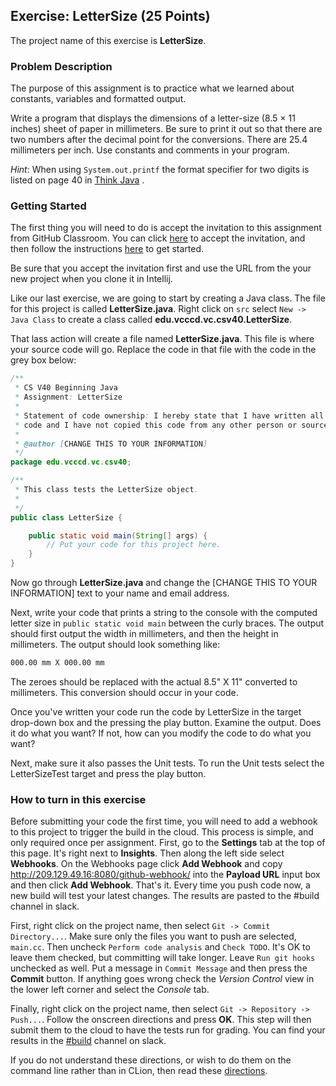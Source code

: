 ## Exercise: LetterSize (25 Points)

The project name of this exercise is **LetterSize**.

### Problem Description

The purpose of this assignment is to practice what we learned about constants, variables and formatted output. 

Write a program that displays the dimensions of a letter-size (8.5 × 11 inches) sheet of paper in millimeters. Be sure to print it out so that there are two numbers after the decimal point for the conversions. There are 25.4 millimeters per inch. Use constants and comments in your program. 

_Hint_: When using `System.out.printf` the format specifier for two digits is listed on page 40 in [Think Java](http://greenteapress.com/thinkjava6/thinkjava.pdf) . 

### Getting Started

The first thing you will need to do is accept the invitation to this assignment
from GitHub Classroom. You can click [here](https://classroom.github.com/a/UO9xHmbD) to accept the invitation, and then
follow the instructions [here](https://github.com/vc-csv40-spring2019/Course-Information/wiki)
to get started. 

Be sure that you accept the invitation first and use the URL from
the your new project when you clone it in Intellij.

Like our last exercise, we are going to start by creating a Java class. The file for this project is called **LetterSize.java**. Right click on `src` select `New -> Java Class` to create a class called **edu.vcccd.vc.csv40.LetterSize**.

That lass action will create a file named **LetterSize.java**. This file is where your source code will go. Replace the code in that file with the code in the grey box below:

```java
/**
 * CS V40 Beginning Java
 * Assignment: LetterSize
 * 
 * Statement of code ownership: I hereby state that I have written all of this
 * code and I have not copied this code from any other person or source.
 * 
 * @author [CHANGE THIS TO YOUR INFORMATION]
 */
package edu.vcccd.vc.csv40;

/**
 * This class tests the LetterSize object.
 *
 */
public class LetterSize {

    public static void main(String[] args) {
        // Put your code for this project here.
    }
}
```

Now go through **LetterSize.java** and change the [CHANGE THIS TO YOUR INFORMATION] text to your name and email address.

Next, write your code that prints a string to the console with the computed letter size in `public static void main` between the curly braces. The output
should first output the width in millimeters, and then the height in millimeters. The output should look something like:

```bash
000.00 mm X 000.00 mm
```

The zeroes should be replaced with the actual 8.5" X 11" converted to millimeters. This conversion should occur in your code.

Once you've written your code run the code by LetterSize in the target drop-down box and the pressing the play button. Examine the output. Does it do what you want? If not, how can you modify the code to do what you want?

Next, make sure it also passes the Unit tests. To run the Unit tests select the LetterSizeTest target and press the play button. 


### How to turn in this exercise

Before submitting your code the first time, you will need to add a webhook to this project to trigger the build in the cloud. This process is simple, and only required once per assignment. First, go to the **Settings** tab at the top of this page. It's right next to **Insights**. Then along the left side select **Webhooks**. On the Webhooks page click **Add Webhook** and copy http://209.129.49.16:8080/github-webhook/ into the **Payload URL** input box and then click **Add Webhook**. That's it. Every time you push code now, a new build will test your latest changes. The results are pasted to the #build channel in slack.

First, right click on the project name, then select `Git -> Commit Directory...`. 
Make sure only the files you want to push are selected, `main.cc`. Then uncheck `Perform code analysis` and `Check TODO`. It's OK to leave them checked, but committing will take longer. Leave `Run git hooks` unchecked as well. Put a message in `Commit Message` and then press the **Commit** button. If anything goes wrong check the _Version Control_ view
in the lower left corner and select the _Console_ tab.
 
Finally, right click on the project name, then select `Git -> Repository -> Push...`. Follow the onscreen directions
and press **OK**. This step will then submit them to the cloud to have the tests run for grading. You can find your results
in the [#build](https://vc-csv40-spring2019.slack.com/messages/CFK9MU6GK) channel on slack.

If you do not understand these directions, or wish to do them on the command
line rather than in CLion, then read these [directions](https://github.com/vc-csv40-spring2019/Course-Information/wiki/How-to-Turn-In-Every-Project).
